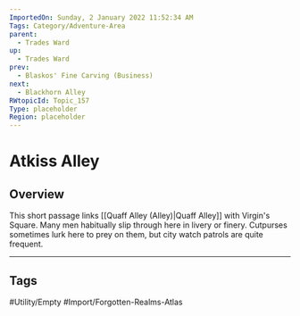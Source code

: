```yaml
---
ImportedOn: Sunday, 2 January 2022 11:52:34 AM
Tags: Category/Adventure-Area
parent:
  - Trades Ward
up:
  - Trades Ward
prev:
  - Blaskos' Fine Carving (Business)
next:
  - Blackhorn Alley
RWtopicId: Topic_157
Type: placeholder
Region: placeholder
---
```

# Atkiss Alley
## Overview
This short passage links [[Quaff Alley (Alley)|Quaff Alley]] with Virgin's Square. Many men habitually slip through here in livery or finery. Cutpurses sometimes lurk here to prey on them, but city watch patrols are quite frequent.


---
## Tags
#Utility/Empty #Import/Forgotten-Realms-Atlas

